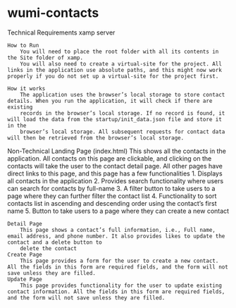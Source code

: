 # wumi-contacts
Technical
    Requirements
        xamp server

    How to Run
        You will need to place the root folder with all its contents in the Site folder of xamp.
        You will also need to create a virtual-site for the project. All links in the application use absolute paths, and this might now work properly if you do not set up a virtual-site for the project first.

    How it works
        The application uses the browser’s local storage to store contact details. When you run the application, it will check if there are existing
        records in the browser’s local storage. If no record is found, it will load the data from the startup/init_data.json file and store it in the
        browser’s local storage. All subsequent requests for contact data will then be retrieved from the browser’s local storage.

Non-Technical
    Landing Page (index.html)
        This shows all the contacts in the application. All contacts on this page are clickable, and clicking on the contacts will take the user to the contact detail page.
        All other pages have direct links to this page, and this page has a few functionalities
            1. Displays all contacts in the application
            2. Provides search functionality where users can search for contacts by full-name
            3. A filter button to take users to a page where they can further filter the contact list
            4. Functionality to sort contacts list in ascending and descending order using the contact’s first name
            5. Button to take users to a page where they can create a new contact

    Detail Page
        This page shows a contact’s full information, i.e., Full name, email address, and phone number. It also provides likes to update the contact and a delete button to
        delete the contact
    Create Page
        This page provides a form for the user to create a new contact. All the fields in this form are required fields, and the form will not save unless they are filled.
    Update Page
        This page provides functionality for the user to update existing contact information. All the fields in this form are required fields, and the form will not save unless they are filled.

